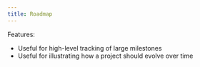 ```yaml
---
title: Roadmap
---
```

Features:
- Useful for high-level tracking of large milestones
- Useful for illustrating how a project should evolve over time